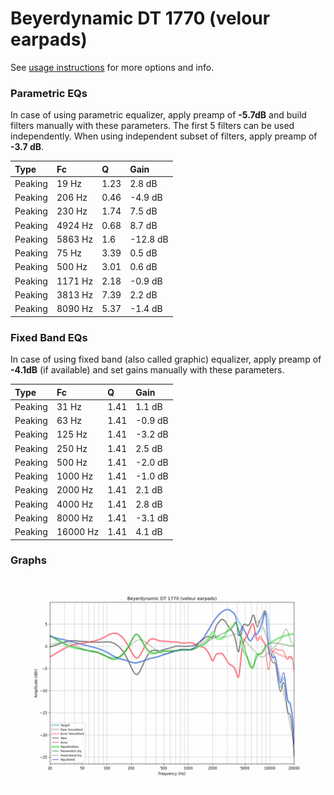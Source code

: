 # Beyerdynamic DT 1770 (velour earpads)
See [usage instructions](https://github.com/jaakkopasanen/AutoEq#usage) for more options and info.

### Parametric EQs
In case of using parametric equalizer, apply preamp of **-5.7dB** and build filters manually
with these parameters. The first 5 filters can be used independently.
When using independent subset of filters, apply preamp of **-3.7 dB**.

| Type    | Fc      |    Q | Gain     |
|:--------|:--------|:-----|:---------|
| Peaking | 19 Hz   | 1.23 | 2.8 dB   |
| Peaking | 206 Hz  | 0.46 | -4.9 dB  |
| Peaking | 230 Hz  | 1.74 | 7.5 dB   |
| Peaking | 4924 Hz | 0.68 | 8.7 dB   |
| Peaking | 5863 Hz | 1.6  | -12.8 dB |
| Peaking | 75 Hz   | 3.39 | 0.5 dB   |
| Peaking | 500 Hz  | 3.01 | 0.6 dB   |
| Peaking | 1171 Hz | 2.18 | -0.9 dB  |
| Peaking | 3813 Hz | 7.39 | 2.2 dB   |
| Peaking | 8090 Hz | 5.37 | -1.4 dB  |

### Fixed Band EQs
In case of using fixed band (also called graphic) equalizer, apply preamp of **-4.1dB**
(if available) and set gains manually with these parameters.

| Type    | Fc       |    Q | Gain    |
|:--------|:---------|:-----|:--------|
| Peaking | 31 Hz    | 1.41 | 1.1 dB  |
| Peaking | 63 Hz    | 1.41 | -0.9 dB |
| Peaking | 125 Hz   | 1.41 | -3.2 dB |
| Peaking | 250 Hz   | 1.41 | 2.5 dB  |
| Peaking | 500 Hz   | 1.41 | -2.0 dB |
| Peaking | 1000 Hz  | 1.41 | -1.0 dB |
| Peaking | 2000 Hz  | 1.41 | 2.1 dB  |
| Peaking | 4000 Hz  | 1.41 | 2.8 dB  |
| Peaking | 8000 Hz  | 1.41 | -3.1 dB |
| Peaking | 16000 Hz | 1.41 | 4.1 dB  |

### Graphs
![](./Beyerdynamic%20DT%201770%20(velour%20earpads).png)